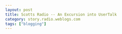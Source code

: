 ```yaml
---
layout: post
title: Scotts Radio -- An Excursion into UserTalk
category: story.radio.weblogs.com
tags: ["blogging"]
---
```

<head>
<meta http-equiv="Content-Type" content="text/html; charset=UTF-8">
    <meta http-equiv="Expires" content="Mon, 01 Jan 1990 01:00:00 GMT">
    <title>Scotts Radio :: An Excursion into UserTalk</title>
    <style type="text/css">
      body {
        margin-top: 0px;
        margin-left: 0px;
        margin-right: 0px;
        margin-bottom: 0px;
        }

      body, td, p {
        font-family: verdana, sans-serif;
        font-size: 90%;
        }

      h2 { 
        font-family: Verdana, Arial, Helvetica, sans-serif; font-size: 24px; font-weight: bold
        }
      .header {
        font-family: Verdana, Arial, Helvetica, sans-serif; font-size: 40px; font-weight: bold
        }
      .realsmall {
        font-family: Verdana, Arial, Helvetica, sans-serif; font-size: 9px;
        }
      .small {
        font-family: Verdana, Arial, Helvetica, sans-serif; font-size: 10px;
        }
      </style>
    </head>

| 

 |

| ![](http://radio.weblogs.com/0103807/images/trans60x60.gif)  
 | Last updated: 8/20/2002; 9:29:52 AM  
 | ![](http://radio.weblogs.com/0103807/images/trans60x60.gif) |

| ![](http://radio.weblogs.com/0103807/images/trans60x1.gif)  
 | 

<font size="+3"><b><a href="http://radio.weblogs.com/0103807/" style="color:black; text-decoration:none">The FuzzyBlog!</a></b></font>  
_Marketing 101. Consulting 101. PHP Consulting. Random geeky stuff. I Blog Therefore I Am._

<font size="+1"><b>Scotts Radio :: An Excursion into UserTalk</b></font>

<meta content="Microsoft FrontPage 4.0" name="GENERATOR"><meta content="FrontPage.Editor.Document" name="ProgId">

# UserTalk: The Radio Scripting Language<?xml:namespace prefix = o />

UserTalk is the underlying scripting language for Radio. From a technical perspective, UserTalk is an algol derived language with a syntax reminiscent of Pascal. Among UserTalk's unique features are:

- An integral object database for handling storage of variable length objects 

- Built in network connectivity and ability to script across different network protocols 

- A unique outline based development environment that dramatically aids in managing the complexity of script development 

The examples below are by no means a full guide to UserTalk. When O'Reilly previously published a book on UserTalk, when it was named Frontier, the guide was 592 pages. Clearly this is more of a taste of UserTalk than a full meal.

## The UserTalk Development Environment

One of the most distinctive aspects of UserTalk beyond the language itself but actually the environment in which you develop UserTalk scripts. At the heart of Radio is an outliner and an outlining metaphor. This outliner can also be used to structure your code and manage large blocks of code with an expand and collapse approach.

To work in the UserTalk development environment, the first step is to go into "Full Radio", the non browser version of Radio, talked about in Chapter 3 under Republishing your entire blog.. Here's how.

On Mac OS X: Control click the Radio icon in the Dock and choose Open Radio from the menu.  
On Windows: Right click the Radio icon and choose Open Radio from the menu.

The Radio development environment is displayed. Most of the Radio development features are located on the Tools -\> Developers menu as shown below.

![](http://radio.weblogs.com/0103807/images/an_exc10.gif)

Here are the important commands that you need to know to take advantage of this environment.

- Jump -- lets you jump directly to routine within the overall UserTalk framework. Think of Jump as a way to go directly to a class. 

- Workspace -- creates a new "workspace" or environment for you to work in with a local set of database entries 

- Quick Script -- lets you enter a simple script in a text editor and run it. Ideal for simple utilities. 

Although the UserTalk environment has additional tools, Jump Workspace and QuickScript are the one's you use most frequently. A picture of the overall environment including a workspace and the outline based scripting is shown below.

![](http://radio.weblogs.com/0103807/images/an_exc11.gif)

## UserTalk Language Examples and Verbs

Now that you have seen the UserTalk development environment, here are some examples of how common programming tasks are accomplished. Please note that these examples were largely referenced from the UserLand documentation on UserTalk.

Like every language, UserTalk has conditional statements. An if structure may include an else block. It will be executed if the expression is false.

    if answer > 6

       msg ("Big family!")

    else

       msg ("Not such a big family!")

A fileloop structure iterates through every item in a folder or on a disk (or even every disk), assigning the loop variable to each element in turn. The example below will use the message box facility (msg) to display the filename that the script finds.

    fileloop (f in path)

       msg (file.fileFromPath (f))

For more UserTalk examples, please see:

[http://www.fuzzygroup.com/go/?usertalkExamples](http://www.fuzzygroup.com/go/?usertalkExamples)

At the heart of UserTalk are a series of several hundred "verbs" (think statements in another language). All of these are documented online at the url: [http://docserver.userland.com/](http://docserver.userland.com/). Shown below is a table of the different categories of verbs that make up UserTalk.&nbsp;&nbsp; My thanks are extended to UserLand who let me use this material with permission.

| 

Verb Category

 | 

Uses, Comments and Notes

 |
| 

basic

 | 

Handle numbers, datatypes, objects, etc.

 |
| 

clock

 | 

Set and get system clock values. Time-stamp documents. Pause execution.

 |
| 

date

 | 

Get and set date values.

 |
| 

dialog

 | 

Display and return results from dialog boxes.

 |
| 

editMenu

 | 

Emulate behavior of Radio's Edit Menu, including fonts and styles

 |
| 

file

 | 

All file operations, including copy, delete, move, create, and rename. Looking at file and folder contents, read and write text files, deal with volumes, parse path names, lock and unlock files, handle Macintosh aliases, etc.

 |
| 

fileMenu

 | 

Emulate behavior of the Radio File menu.

 |
| 

Frontier

 | 

Turn agents on and off, make Radio the active application, and get information about Radio

 |
| 

kb

 | 

Determine if the Command, Control, Option, and/or Shift key is down.

 |
| 

launch

 | 

Open applications, control panels, documents, and code resources.

 |
| 

menu

 | 

Manage and manipulate the Radio menubar and menubar objects

 |
| 

mouse

 | 

Find out where the mouse is and if the button is being pressed.

 |
| 

op

 | 

Edit, navigate in, rearrange, expand, collapse, retrieve information from and otherwise manipulate Radio outline objects.

 |
| 

search

 | 

Handle Radio's internal find-and-replace operations

 |
| 

speaker

 | 

Define the sound the internal speaker will make and activate it.

 |
| 

string

 | 

Manage and manipulate string objects, including fields, word and sentences.

 |
| 

system

 | 

Deal with external applications and find out what version of the Operating System is in use.

 |
| 

table

 | 

Manipulate and interact with Radio Object Database tables and their contents.

 |
| 

target

 | 

Determine the Radio object that will receive the next action(s) taken in the environment.

 |
| 

window

 | 

Manage and manipulate Radio windows.

 |
| 

wp

 | 

Handle word processing objects and their contents, including setting properties, controlling the selection, formatting the appearance of text and changing its content.

 |

Beyond the standard UserTalk verbs, UserTalk also has a very sophisticated set of operators for comparisons, evaluation and more.

| 

**Operator**

 | 

**Purpose**

 |
| 

=

 | 

Assignment

 |
| 

+

 | 

Add numeric values or concatenate (join) string and character values

 |
| 

-

 | 

Subtract numeric values or remove the first occurance of one string from another

 |
| 

\*

 | 

Multiplication

 |
| 

/

 | 

Division (integer or real, depending on the datatypes)

 |
| 

%

 | 

Modulus (remainder of integer division)

 |
| 

==  
equals

 | 

Test for equality

 |
| 

!=  
notEquals

 | 

Test for inequality

 |
| 

\<  
lessThan

 | 

Less-than comparison

 |
| 

\<=

 | 

Less-than-or-equal comparison

 |
| 

\>  
greaterThan

 | 

Greater-than comparison

 |
| 

\>=

 | 

Greater-than-or-equal comparison

 |
| 

beginsWith

 | 

Compare one string to the beginning of another

 |
| 

contains

 | 

True if one string contains another

 |
| 

endsWith

 | 

Compare one string to the end of another

 |
| 

||  
or

 | 

Logical OR

 |
| 

&&  
and

 | 

Logical AND

 |
| 

!

 | 

Logical NOT

 |
| 

++

 | 

Increment

 |
| 

--

 | 

Decrement

 |
| 

@

 | 

Address-of

 |
| 

^

 | 

Dereference an address

 |

&nbsp;

## Hello World Revisited

The classic test for programming languages is always "Hello World" - a simple script that does nothing but write to the screen, console or dialog box "Hello World!".&nbsp; As programming environments get more and more sophisticated, the Hello World application always becomes interesting.&nbsp;

In Radio there are two ways to implement Hello World, Quick Script and as a saved script.&nbsp; Radio's Quick Script command is a text editor window where you can enter one or more lines of code and then execute them.&nbsp; A saved script is just that -- a script that has been saved into the Radio environment so that it can be called by another routine.

&nbsp;

We're going to start with a slight enhancement of our normal Hello World code to illustrate variable assignment and a function call along with just printing to the screen.&nbsp; What we need to do is:

1. Assign the text "Hello World!" to a variable, **s**. 

2. Force that text to be uppercase. 

3. Display that text. 

Here's our code for this:

    s = "Hello World!";

    s = string.upper ("Hello world!");

    dialog.notify (s);

&nbsp;

This is pretty standard development stuff.&nbsp; Here are some comments:

·&nbsp;&nbsp;&nbsp;&nbsp;&nbsp;&nbsp;&nbsp;&nbsp; Line 1

o&nbsp;&nbsp;&nbsp;&nbsp;&nbsp;&nbsp;&nbsp; Line 1 binds the text to the variable s.&nbsp;

o&nbsp;&nbsp;&nbsp;&nbsp;&nbsp;&nbsp;&nbsp; Line 1 also shows us that variables in UserTalk are untyped and dynamically converted between types as needed.&nbsp;

o&nbsp;&nbsp;&nbsp;&nbsp;&nbsp;&nbsp;&nbsp; The ";" is the delimiter between lines of code.

·&nbsp;&nbsp;&nbsp;&nbsp;&nbsp;&nbsp;&nbsp;&nbsp; Line 2

o&nbsp;&nbsp;&nbsp;&nbsp;&nbsp;&nbsp;&nbsp; string.upper is a string function which upper cases text.&nbsp; All UserTalk functions are organized into "categories" and then referenced by "category.specific\_function" syntax.

o&nbsp;&nbsp;&nbsp;&nbsp;&nbsp;&nbsp;&nbsp; Another example is strong.cleanMailAddress which normalizes an email address (this lowerUpperCase is standard in UserTalk for multiple word type things)

o&nbsp;&nbsp;&nbsp;&nbsp;&nbsp;&nbsp;&nbsp; Full documentation on UserTalk string functions is at: [http://docserver.userland.com/string/](http://docserver.userland.com/string/)

·&nbsp;&nbsp;&nbsp;&nbsp;&nbsp;&nbsp;&nbsp;&nbsp; Line 3

o&nbsp;&nbsp;&nbsp;&nbsp;&nbsp;&nbsp;&nbsp; dialog.notify pops up a dialog box with a notify icon.

o&nbsp;&nbsp;&nbsp;&nbsp;&nbsp;&nbsp;&nbsp; dialog.alert would popup the same dialog box but with a different icon

### Hello World with Quick Script

Here's how to write Hello World in UserTalk using Quick Script.

1. Go into Full Radio as described earlier in this section. 

2. Use Tools -\> Developers -\> Quick Script to open the Quick Script window. 

3. Enter this text into the window: 

    s = "Hello World!";

    s = string.upper ("Hello world!");

    dialog.notify (s);

1. Click the Run button and you should see something like this: 

![](http://radio.weblogs.com/0103807/images/an_exc12.gif)

**<font size="3">Writing Hello World as a Saved Script</font>**

Here's how to write Hello World in UserTalk as a script saved into the Radio environment.&nbsp; As discussed earlier, Radio has a unique outline based environment tied into its overall object database.&nbsp; The best way to think of Radio's object database is as a hierarchical set of name-value pairs.&nbsp; These are referred to as tables.&nbsp; The Radio object database stores the entire Radio environment including much of Radio's own code (above the level of system primitives, Radio is largely written in Radio).&nbsp; Since the environment is hierarchical, it is very analogous to a class browser based system like SmallTalk or the Common Lisp Object System (CLOS).&nbsp; In Radio the Jump command, CTRL+J, moves you into different sections of the system.&nbsp; For example, if you type CTRL+J and then "callbacks" you are taken to "system.callbacks".&nbsp; Note that Radio will automatically pre-pend "system." to your jump command if it's appropriate.&nbsp; Once you jump to something you can, of course, open the script associated with it.&nbsp; This is shown below in Figure 7-XXX.

![](http://radio.weblogs.com/0103807/images/an_exc13.gif)

In the UserTalk scripting environment, user code is stored in a table called "workspace".&nbsp; What we're going to do is:

·&nbsp;&nbsp;&nbsp;&nbsp;&nbsp;&nbsp;&nbsp;&nbsp; Go to workspace

·&nbsp;&nbsp;&nbsp;&nbsp;&nbsp;&nbsp;&nbsp;&nbsp; Add a new script

·&nbsp;&nbsp;&nbsp;&nbsp;&nbsp;&nbsp;&nbsp;&nbsp; Add our code

·&nbsp;&nbsp;&nbsp;&nbsp;&nbsp;&nbsp;&nbsp;&nbsp; Test it by calling it from QuickScript

Here are the steps

1.&nbsp;&nbsp;&nbsp;&nbsp;&nbsp;&nbsp;&nbsp; Select Tools -\> Developers -\> Jump.

2.&nbsp;&nbsp;&nbsp;&nbsp;&nbsp;&nbsp;&nbsp; Type "workspace" (no quotes) and select Ok.

3.&nbsp;&nbsp;&nbsp;&nbsp;&nbsp;&nbsp;&nbsp; Select Table -\> New Script.

4.&nbsp;&nbsp;&nbsp;&nbsp;&nbsp;&nbsp;&nbsp; Type "helloWorld" as the script name (again, no quotes) and select Ok.

5.&nbsp;&nbsp;&nbsp;&nbsp;&nbsp;&nbsp;&nbsp; Paste in the text from the Quick Script window (yes, it will still be there).

If you click the Run button at the top of the window code editing window, you will get this error message:

![](http://radio.weblogs.com/0103807/images/an_exc14.gif)

What this error message means is that at the context of helloWorld itself, it can't be run.&nbsp; However, if you go to the QuickScript window again and enter "workspace.helloWorld" and then click Run, this executes properly.&nbsp; If you want to run this from the context of the script itself then add the line "helloWorld()" to the end of the script.

&nbsp;

#### Copyright

<font size="2">Copyright (c) 2002, J. Scott Johnson. Permission is granted to copy, distribute and/or modify this document under the terms of the GNU Free Documentation License, Version 1.1 or any later version published by the Free Software Foundation; with no Invariant Sections being, with no Front-Cover Texts, and with no Back-Cover Texts. A copy of the license is included in the section entitled "</font><font size="2">Appendix 1 - Terms of Use</font><font size="2">". </font>

<font size="2"><strong>Note:</strong> I'm new to writing a Free Documentation statement and the above might not be perfect. </font>

<script src="http://radiocomments.userland.com/comments?u=103807&amp;c=counts" type="text/javascript"></script>[comment&nbsp;[<script type="text/javascript" language="JavaScript">commentCounter ("stories/2002/08/20/scottsRadioAnExcursionIntoUsertalk")</script>]](http://radiocomments.userland.com/comments?u=103807&p=stories%2F2002%2F08%2F20%2FscottsRadioAnExcursionIntoUsertalk&link=http%3A%2F%2Fradio.weblogs.com%2F0103807%2Fstories%2F2002%2F08%2F20%2FscottsRadioAnExcursionIntoUsertalk.html "Click here to comment on this page.")

<script language="JavaScript" type="text/javascript"><!--
	var imageUrl = "http://radio.xmlstoragesystem.com/weblogStats/count.gif";
	var imageTag = "<img src=\"" + imageUrl + "?group=radio1&usernum=103807&referer=" + escape (document.referrer) + "\" height=\"1\" width=\"1\">";
	document.write (imageTag);
	//--></script>

 | ![](http://radio.weblogs.com/0103807/images/trans60x1.gif)  
 |
| ![](http://radio.weblogs.com/0103807/images/trans60x60.gif)  
 | Copyright 2002 © The FuzzyStuff  
 | ![](http://radio.weblogs.com/0103807/images/trans60x60.gif)  
 |

